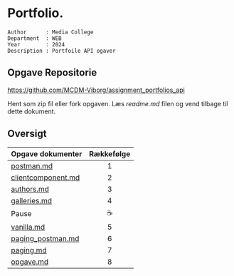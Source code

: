 # Portfolio.

```
Author      : Media College
Department  : WEB 
Year        : 2024 
Description : Portfoile API ogaver         
```

## Opgave Repositorie

https://github.com/MCDM-Viborg/assignment_portfolios_api

Hent som zip fil eller fork opgaven. Læs *readme.md* filen og vend tilbage til dette dokument.

## Oversigt

| Opgave dokumenter                         | Rækkefølge    | 
| -                                         |:-------------:| 
| [postman.md](postman.md)                  | 1             | 
| [clientcomponent.md](clientcomponent.md)  | 2             | 
| [authors.md](authors.md)                  | 3             | 
| [galleries.md](galleries.md)              | 4             | 
| Pause                                     | :coffee:      | 
| [vanilla.md](galleries.md)                | 5             | 
| [paging_postman.md](paging_postman.md)    | 6             | 
| [paging.md](paging.md)                    | 7             | 
| [opgave.md](opgave.md)                    | 8             | 